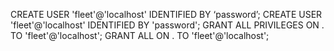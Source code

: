CREATE USER 'fleet'@'localhost' IDENTIFIED BY ‘password’;
CREATE USER 'fleet'@'localhost' IDENTIFIED BY 'password';
GRANT ALL PRIVILEGES ON . TO 'fleet'@'localhost';
GRANT ALL ON . TO 'fleet'@'localhost';
